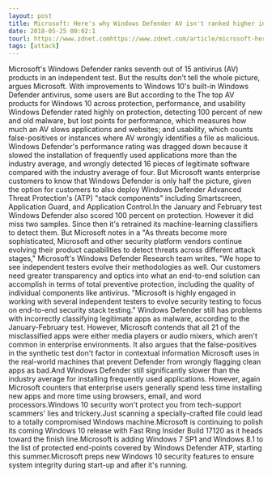 ```yaml
---
layout: post
title: Microsoft: Here's why Windows Defender AV isn't ranked higher in new antivirus tests
date: 2018-05-25 00:02:1
tourl: https://www.zdnet.comhttps://www.zdnet.com/article/microsoft-heres-why-windows-defender-av-isnt-ranked-higher-in-new-antivirus-tests/
tags: [attack]
---
```

Microsoft's Windows Defender ranks seventh out of 15 antivirus (AV) products in an independent test. But the results don't tell the whole picture, argues Microsoft. With improvements to Windows 10's built-in Windows Defender antivirus, some users are But according to the The top AV products for Windows 10 across protection, performance, and usability Windows Defender rated highly on protection, detecting 100 percent of new and old malware, but lost points for performance, which measures how much an AV slows applications and websites; and usability, which counts false-positives or instances where AV wrongly identifies a file as malicious. Windows Defender's performance rating was dragged down because it slowed the installation of frequently used applications more than the industry average, and wrongly detected 16 pieces of legitimate software compared with the industry average of four. But Microsoft wants enterprise customers to know that Windows Defender is only half the picture, given the option for customers to also deploy Windows Defender Advanced Threat Protection's (ATP) "stack components" including Smartscreen, Application Guard, and Application Control.In the January and February test Windows Defender also scored 100 percent on protection. However it did miss two samples. Since then it's retrained its machine-learning classifiers to detect them. But Microsoft notes in a "As threats become more sophisticated, Microsoft and other security platform vendors continue evolving their product capabilities to detect threats across different attack stages," Microsoft's Windows Defender Research team writes. "We hope to see independent testers evolve their methodologies as well. Our customers need greater transparency and optics into what an end-to-end solution can accomplish in terms of total preventive protection, including the quality of individual components like antivirus. "Microsoft is highly engaged in working with several independent testers to evolve security testing to focus on end-to-end security stack testing." Windows Defender still has problems with incorrectly classifying legitimate apps as malware, according to the January-February test. However, Microsoft contends that all 21 of the misclassified apps were either media players or audio mixers, which aren't common in enterprise environments. It also argues that the false-positives in the synthetic test don't factor in contextual information Microsoft uses in the real-world machines that prevent Defender from wrongly flagging clean apps as bad.And Windows Defender still significantly slower than the industry average for installing frequently used applications. However, again Microsoft counters that enterprise users generally spend less time installing new apps and more time using browsers, email, and word processors.Windows 10 security won't protect you from tech-support scammers' lies and trickery.Just scanning a specially-crafted file could lead to a totally compromised Windows machine.Microsoft is continuing to polish its coming Windows 10 release with Fast Ring Insider Build 17120 as it heads toward the finish line.Microsoft is adding Windows 7 SP1 and Windows 8.1 to the list of protected end-points covered by Windows Defender ATP, starting this summer.Microsoft preps new Windows 10 security features to ensure system integrity during start-up and after it's running.